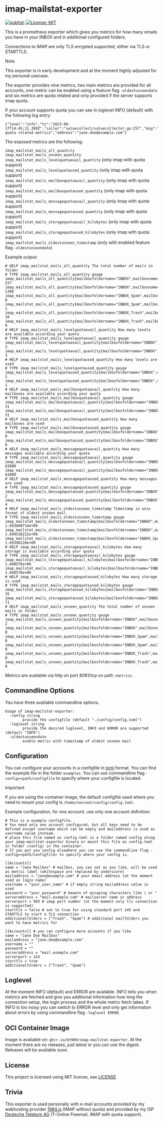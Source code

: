 # imap-mailstat-exporter

[![publish](https://github.com/bt909/imap-mailstat-exporter/actions/workflows/publish_latest_oci_image.yaml/badge.svg)](https://github.com/bt909/imap-mailstat-exporter/actions/workflows/publish_latest_oci_image.yaml)
 [![License: MIT](https://img.shields.io/badge/License-MIT-blue.svg)](https://opensource.org/licenses/MIT)

This is a prometheus exporter which gives you metrics for how many emails you have in your INBOX and in additional configured folders.  

Connections to IMAP are only TLS enrypted supported, either via TLS or STARTTLS.

> [!NOTE]
> This exporter is in early development and at the moment highly adjusted for my personal usecase.

The exporter provides nine metrics, two main metrics are provided for all accounts, one metric can be enabled using a feature flag `-oldestunseendate` and six metrics are quota related and only provided if the server supports imap quota.

If your account supports quota you can see in loglevel INFO (default) with the following log entry:

```output
{"level":"info","ts":"2023-08-17T14:45:21.399Z","caller":"valuecollect/valuecollector.go:257","msg":"Fetching quota related metrics","address":"jane.doe@example.com"}

```

The exposed metrics are the following:

`imap_mailstat_mails_all_quantity`  
`imap_mailstat_mails_unseen_quantity`  
`imap_mailstat_mails_levelquotaavail_quantity` (only imap with quota support)  
`imap_mailstat_mails_levelquotaused_quantity` (only imap with quota support)  
`imap_mailstat_mails_mailboxquotaavail_quantity` (only imap with quota support)  
`imap_mailstat_mails_mailboxquotaused_quantity` (only imap with quota support)  
`imap_mailstat_mails_messagequotaavail_quantity` (only imap with quota support)  
`imap_mailstat_mails_messagequotaused_quantity` (only imap with quota support)  
`imap_mailstat_mails_storagequotaavail_kilobytes` (only imap with quota support)  
`imap_mailstat_mails_storagequotaused_kilobytes` (only imap with quota support)  
`imap_mailstat_mails_oldestunseen_timestamp` (only with enabled feature flag `-oldestunseendate`)

Example output:

```output
# HELP imap_mailstat_mails_all_quantity The total number of mails in folder
# TYPE imap_mailstat_mails_all_quantity gauge
imap_mailstat_mails_all_quantity{mailboxfoldername="INBOX",mailboxname="Jane_Mailbox"} 537
imap_mailstat_mails_all_quantity{mailboxfoldername="INBOX",mailboxname="Jane_Doe_Mailbox"} 1308
imap_mailstat_mails_all_quantity{mailboxfoldername="INBOX_Spam",mailboxname="Jane_Mailbox"} 0
imap_mailstat_mails_all_quantity{mailboxfoldername="INBOX_Spam",mailboxname="Jane_Doe_Mailbox"} 1
imap_mailstat_mails_all_quantity{mailboxfoldername="INBOX_Trash",mailboxname="Jane_Mailbox"} 10
imap_mailstat_mails_all_quantity{mailboxfoldername="INBOX_Trash",mailboxname="Jane_Doe_Mailbox"} 9
# HELP imap_mailstat_mails_levelquotaavail_quantity How many levels are available according your quota
# TYPE imap_mailstat_mails_levelquotaavail_quantity gauge
imap_mailstat_mails_levelquotaavail_quantity{mailboxfoldername="INBOX",mailboxname="Jane_Mailbox"} 3
imap_mailstat_mails_levelquotaavail_quantity{mailboxfoldername="INBOX",mailboxname="Jane_Doe_Mailbox"} 3
# HELP imap_mailstat_mails_levelquotaused_quantity How many levels are used
# TYPE imap_mailstat_mails_levelquotaused_quantity gauge
imap_mailstat_mails_levelquotaused_quantity{mailboxfoldername="INBOX",mailboxname="Jane_Mailbox"} 1
imap_mailstat_mails_levelquotaused_quantity{mailboxfoldername="INBOX",mailboxname="Jane_Doe_Mailbox"} 1
# HELP imap_mailstat_mails_mailboxquotaavail_quantity How many mailboxes are available according your quota
# TYPE imap_mailstat_mails_mailboxquotaavail_quantity gauge
imap_mailstat_mails_mailboxquotaavail_quantity{mailboxfoldername="INBOX",mailboxname="Jane_Mailbox"} 31
imap_mailstat_mails_mailboxquotaavail_quantity{mailboxfoldername="INBOX",mailboxname="Jane_Doe_Mailbox"} 31
# HELP imap_mailstat_mails_mailboxquotaused_quantity How many mailboxes are used
# TYPE imap_mailstat_mails_mailboxquotaused_quantity gauge
imap_mailstat_mails_mailboxquotaused_quantity{mailboxfoldername="INBOX",mailboxname="Jane_Mailbox"} 0
imap_mailstat_mails_mailboxquotaused_quantity{mailboxfoldername="INBOX",mailboxname="Jane_Doe_Mailbox"} 0
# HELP imap_mailstat_mails_messagequotaavail_quantity How many messages available according your quota
# TYPE imap_mailstat_mails_messagequotaavail_quantity gauge
imap_mailstat_mails_messagequotaavail_quantity{mailboxfoldername="INBOX",mailboxname="Jane_Mailbox"} 62000
imap_mailstat_mails_messagequotaavail_quantity{mailboxfoldername="INBOX",mailboxname="Jane_Doe_Mailbox"} 62000
# HELP imap_mailstat_mails_messagequotaused_quantity How many messages are used
# TYPE imap_mailstat_mails_messagequotaused_quantity gauge
imap_mailstat_mails_messagequotaused_quantity{mailboxfoldername="INBOX",mailboxname="Jane_Mailbox"} 2
imap_mailstat_mails_messagequotaused_quantity{mailboxfoldername="INBOX",mailboxname="Jane_Doe_Mailbox"} 4
# HELP imap_mailstat_mails_oldestunseen_timestamp Timestamp in unix format of oldest unseen mail
# TYPE imap_mailstat_mails_oldestunseen_timestamp gauge
imap_mailstat_mails_oldestunseen_timestamp{mailboxfoldername="INBOX",mailboxname="Jane_Mailbox"} 1.693660714e+09
imap_mailstat_mails_oldestunseen_timestamp{mailboxfoldername="INBOX",mailboxname="Jane_Doe_Mailbox"} 1.694538222e+09
imap_mailstat_mails_oldestunseen_timestamp{mailboxfoldername="INBOX_Spam",mailboxname="Jane_Mailbox"} 1.69398128e+09
# HELP imap_mailstat_mails_storagequotaavail_kilobytes How many storage is available according your quota
# TYPE imap_mailstat_mails_storagequotaavail_kilobytes gauge
imap_mailstat_mails_storagequotaavail_kilobytes{mailboxfoldername="INBOX",mailboxname="Jane_Mailbox"} 1.048576e+06
imap_mailstat_mails_storagequotaavail_kilobytes{mailboxfoldername="INBOX",mailboxname="Jane_Doe_Mailbox"} 1.048576e+06
# HELP imap_mailstat_mails_storagequotaused_kilobytes How many storage is used
# TYPE imap_mailstat_mails_storagequotaused_kilobytes gauge
imap_mailstat_mails_storagequotaused_kilobytes{mailboxfoldername="INBOX",mailboxname="Jane_Mailbox"} 35
imap_mailstat_mails_storagequotaused_kilobytes{mailboxfoldername="INBOX",mailboxname="Jane_Doe_Mailbox"} 71
# HELP imap_mailstat_mails_unseen_quantity The total number of unseen mails in folder
# TYPE imap_mailstat_mails_unseen_quantity gauge
imap_mailstat_mails_unseen_quantity{mailboxfoldername="INBOX",mailboxname="Jane_Mailbox"} 2
imap_mailstat_mails_unseen_quantity{mailboxfoldername="INBOX",mailboxname="Jane_Doe_Mailbox"} 0
imap_mailstat_mails_unseen_quantity{mailboxfoldername="INBOX_Spam",mailboxname="Jane_Mailbox"} 0
imap_mailstat_mails_unseen_quantity{mailboxfoldername="INBOX_Spam",mailboxname="Jane_Doe_Mailbox"} 0
imap_mailstat_mails_unseen_quantity{mailboxfoldername="INBOX_Trash",mailboxname="Jane_Mailbox"} 0
imap_mailstat_mails_unseen_quantity{mailboxfoldername="INBOX_Trash",mailboxname="Jane_Doe_Mailbox"} 0
```

Metrics are available via http on port 8081/tcp on path `/metrics`.

## Commandline Options

You have three available commandline options.

```shell
Usage of imap-mailstat-exporter:
  -config string
        provide the configfile (default "./config/config.toml")
  -loglevel string
        provide the desired loglevel, INFO and ERROR are supported (default "INFO")
  -oldestunseendate
        enable metric with timestamp of oldest unseen mail
```

## Configuration

You can configure your accounts in a configfile in [toml](https://toml.io) format. You can find the example file in the folder `examples`. You can use
commandline flag `-config=<path/configfile` to specify where your configfile is located.

> [!IMPORTANT]
> If you are using the container image, the default configfile used where you need to mount your config is `/home/nonroot/config/config.toml`.

Example configuration, for one account, use only one account definition.

```config
# This is a example configfile.  
# You need only one account configured, but all keys need to be defined except username which can be empty and mailaddress is used as username value instead.
# place this file named as config.toml in a folder named config along your imap-mailstat-exporter binary or mount this file as config.toml in folder /config/ in the container.
# If you put you config elsewhere you can use the commandline flag -config=<path/configfile> to specify where your config is.

[[Accounts]]
name = "Jane Mailbox" # mailbox, you can set as you like, will be used as metric label (whitespace are replaced by underscore)
mailaddress = "jane@example.com" # your email address (at the moment used as login name)
username = "your_user_name" # if empty string mailaddress value is used
password = "your_password" # beware of escaping characters like \ or "
serveraddress = "mail.example.com" # mailserver name or address
serverport = 993 # imap port number (at the moment only tls connection is supported)
starttls = false # set to true for using standard port 143 and STARTTLS to start a TLS connection
additionalfolders = ["Trash", "Spam"] # additional mailfolders you want to have metrics for

[[Accounts]] # you can configure more accounts if you like
name = "Jane Doe Mailbox"
mailaddress = "jane.doe@example.com"
username = ""
password = ""
serveraddress = "mail.example.com"
serverport = 143
starttls = true
additionalfolders = ["Trash", "Spam"]
```

## Loglevel

At the moment INFO (default) and ERROR are available. INFO tells you when metrics are fetched and give you additional information how long the connection setup, the login process and the whole metric fetch takes.
If INFO is too noisy you can switch to ERROR level and only get information about errors by using commandline flag `-loglevel ERROR`.

## OCI Container Image

Image is available on: `ghcr.io/bt909/imap-mailstat-exporter`. At the moment there are no releases, just latest or you can use the digest.
Releases will be available soon.

## License

This project is licensed using MIT license, see [LICENSE](https://github.com/bt909/imap-mailstat-exporter/blob/main/LICENSE)

## Trivia

This exporter is used personally with e-mail accounts provided by my webhosting provider [1984.is](https://1984.is/) (IMAP without quota) and provided by my ISP [Deutsche Telekom AG](https://www.telekom.de) (T-Online Freemail, IMAP with quota support).
